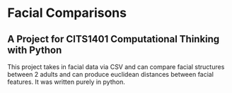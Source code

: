 # Facial Comparisons
## A Project for CITS1401 Computational Thinking with Python
This project takes in facial data via CSV and can compare facial structures between 2 adults and can produce euclidean distances between facial features.
It was written purely in python.

